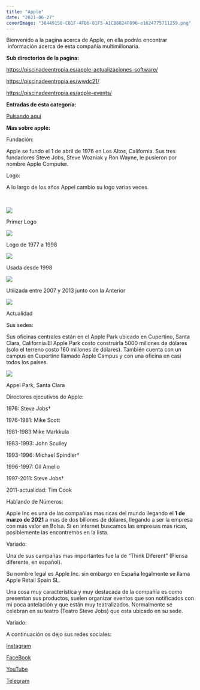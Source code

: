 ```yaml
---
title: "Apple"
date: "2021-06-27"
coverImage: "38449158-CB1F-4FB6-81F5-A1CB8824F096-e1624775711259.png"
---
```


Bienvenido a la pagina acerca de Apple, en ella podrás encontrar  información acerca de esta compañía multimillonaria.

**Sub directorios de la pagina:**

https://piscinadeentropia.es/apple-actualizaciones-software/

https://piscinadeentropia.es/wwdc21/

https://piscinadeentropia.es/apple-events/

**Entradas de esta categoría:**

[Pulsando aquí](https://piscinadeentropia.es/category/apple/)

**Mas sobre apple:**

Fundación:

Apple se fundo el 1 de abril de 1976 en Los Altos, California. Sus tres fundadores Steve Jobs, Steve Wozniak y Ron Wayne, le pusieron por nombre Apple Computer.

Logo:

A lo largo de los años Appel cambio su logo varias veces.

 

![](images/005BADAB-3874-488D-80C5-A9FEC7C97084-138x200.png)

Primer Logo

![](images/ECB00197-D808-4CF7-A1CC-7F3EEDCFCF65-172x200.png)

Logo de 1977 a 1998

![](images/38449158-CB1F-4FB6-81F5-A1CB8824F096-168x200.png)

Usada desde 1998

![](images/E89C4E27-104C-49A4-AD2E-1A9E72B8CCA2-200x200.png)

Utilizada entre 2007 y 2013 junto con la Anterior

![](images/E30BB7A2-3508-42EB-B7C2-440285CD680B-168x200.png)

Actualidad

Sus sedes:

Sus oficinas centrales están en el Apple Park ubicado en Cupertino, Santa Clara, California.El Apple Park costo construirla 5000 millones de dólares (solo el terreno costo 160 millones de dólares). También cuenta con un campus en Cupertino llamado Apple Campus y con una oficina en casi todos los países.

![](images/21E467C1-40CF-4A13-B7E3-49DDD8D7D088.jpeg)

Appel Park, Santa Clara

Directores ejecutivos de Apple:

1976: Steve Jobs†

1976-1981: Mike Scott

1981-1983:Mike Markkula

1983-1993: John Sculley

1993-1996: Michael Spindler†

1996-1997: Gil Amelio

1997-2011: Steve Jobs†

2011-actualidad: Tim Cook

Hablando de Números:

Apple Inc es una de las compañías mas ricas del mundo llegando el **1 de marzo de 2021** a mas de dos billones de dólares, llegando a ser la empresa con más valor en Bolsa. Si en internet buscamos las empresas mas ricas, posiblemente las encontremos en la lista.

Variado:

Una de sus campañas mas importantes fue la de “Think Diferent” (Piensa diferente, en español).

Su nombre legal es Apple Inc. sin embargo en España legalmente se llama Apple Retail Spain SL.

Una cosa muy característica y muy destacada de la compañía es como presentan sus productos, suelen organizar eventos que son notificados con mi poca antelación y que están muy teatralizados. Normalmente se celebran en su teatro (Teatro Steve Jobs) que esta ubicado en su sede.

Variado:

A continuación os dejo sus redes sociales:

[Instagram](https://www.instagram.com/apple/)

[FaceBook](https://es-es.facebook.com/apple/)

[YouTube](https://www.youtube.com/channel/UCE_M8A5yxnLfW0KghEeajjw)

[Telegram](https://t.me/apple)
